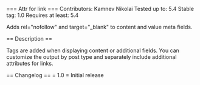 === Attr for link ===
Contributors: Kamnev Nikolai
Tested up to: 5.4
Stable tag: 1.0
Requires at least: 5.4

Adds rel="nofollow" and target="_blank" to content and value meta fields.

== Description ==

Tags are added when displaying content or additional fields.
You can customize the output by post type and separately include additional attributes for links.

== Changelog ==
= 1.0 =
Initial release
